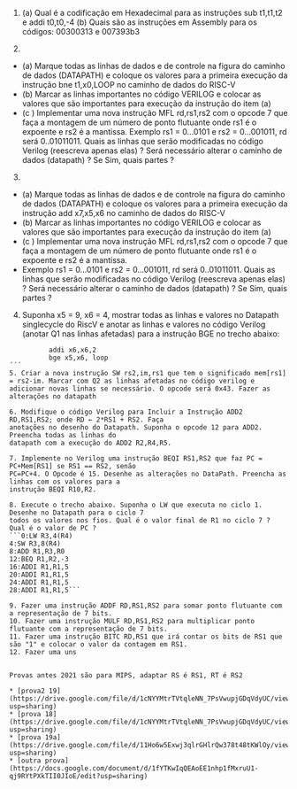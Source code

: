 
1. (a) Qual é a codificação em Hexadecimal para as instruções sub t1,t1,t2 e addi t0,t0,-4
(b) Quais são as instruções em Assembly para os códigos: 00300313 e 007393b3

2. 
  - (a) Marque todas as linhas de dados e de controle na figura do caminho de dados (DATAPATH)  e coloque os valores para a primeira execução da instrução bne t1,x0,LOOP  no caminho de dados do RISC-V
  - (b) Marcar as linhas importantes no código VERILOG e colocar as valores que são importantes para execução da instrução do item (a)
  - (c ) Implementar uma nova instrução MFL rd,rs1,rs2 com o opcode 7 que faça a montagem de um número de ponto flutuante onde rs1 é o expoente e rs2 é a mantissa. Exemplo rs1 = 0…0101 e rs2 = 0…001011, rd será 0..01011011. Quais as linhas que serão modificadas no código Verilog (reescreva apenas elas) ? Será necessário alterar o caminho de dados (datapath)  ? Se Sim, quais partes ?

3.
 - (a) Marque todas as linhas de dados e de controle na figura do caminho de dados (DATAPATH)  e coloque os valores para a primeira execução da instrução add x7,x5,x6  no caminho de dados do RISC-V
 - (b) Marcar as linhas importantes no código VERILOG e colocar as valores que são importantes para execução da instrução do item (a)
- (c ) Implementar uma nova instrução MFL rd,rs1,rs2 com o opcode 7 que faça a montagem de um número de ponto flutuante onde rs1 é o expoente e rs2 é a mantissa.
- Exemplo rs1 = 0…0101 e rs2 = 0…001011, rd será 0..01011011. Quais as linhas que serão modificadas no código Verilog (reescreva apenas elas) ? Será necessário alterar o caminho de dados (datapath)  ? Se Sim, quais partes ?

4. Suponha x5 = 9, x6  = 4, mostrar todas as linhas e valores no Datapath singlecycle do RiscV e anotar as linhas e valores no código Verilog (anotar Q1 nas linhas afetadas)  para a instrução BGE no trecho abaixo:
```loop: addi x5,x5,1
          addi x6,x6,2
          bge x5,x6, loop
´´´   
5. Criar a nova instrução SW rs2,im,rs1 que tem o significado mem[rs1] = rs2-im. Marcar com Q2 as linhas afetadas no código verilog e adicionar novas linhas se necessário. O opcode será 0x43. Fazer as alterações no datapath

6. Modifique o código Verilog para Incluir a Instrução ADD2 RD,RS1,RS2; onde RD ← 2*RS1 + RS2. Faça
anotações no desenho do Datapath. Suponha o opcode 12 para ADD2. Preencha todas as linhas do
datapath com a execução do ADD2 R2,R4,R5.

7. Implemente no Verilog uma instrução BEQI RS1,RS2 que faz PC = PC+Mem[RS1] se RS1 == RS2, senão
PC=PC+4. O Opcode é 15. Desenhe as alterações no DataPath. Preencha as linhas com os valores para a
instrução BEQI R10,R2.

8. Execute o trecho abaixo. Suponha o LW que executa no ciclo 1. Desenhe no Datapath para o ciclo 7
todos os valores nos fios. Qual é o valor final de R1 no ciclo 7 ? Qual é o valor de PC ?
```0:LW R3,4(R4)
4:SW R3,8(R4)
8:ADD R1,R3,R0
12:BEQ R1,R2,-3
16:ADDI R1,R1,5
20:ADDI R1,R1,5
24:ADDI R1,R1,5
28:ADDI R1,R1,5```

9. Fazer uma instrução ADDF RD,RS1,RS2 para somar ponto flutuante com a representação de 7 bits.
10. Fazer uma instrução MULF RD,RS1,RS2 para multiplicar ponto flutuante com a representação de 7 bits.
11. Fazer uma instrução BITC RD,RS1 que irá contar os bits de RS1 que são "1" e colocar o valor da contagem em RS1.
12. Fazer uma uns
 

Provas antes 2021 são para MIPS, adaptar RS é RS1, RT é RS2

* [prova2 19](https://drive.google.com/file/d/1cNYYMtrTVtqleNN_7PsVwupjGDqVdyUC/view?usp=sharing)
* [prova 18](https://drive.google.com/file/d/1cNYYMtrTVtqleNN_7PsVwupjGDqVdyUC/view?usp=sharing)
* [prova 19a](https://drive.google.com/file/d/11Ho6w5Exwj3qlrGHlrQw378t48tKWlOy/view?usp=sharing)
* [outra prova](https://docs.google.com/document/d/1fYTKwIqQEAoEE1nhp1fMxruU1-qj9RYtPXkTII0JIoE/edit?usp=sharing)
  

